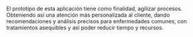 El prototipo de esta aplicación tiene como finalidad, agilizar procesos.
Obteniendo así una atención más personalizada al cliente, dando recomendaciones y
análisis precisos para enfermedades comunes, con tratamientos asequibles y así poder reducir tiempo y recursos.
